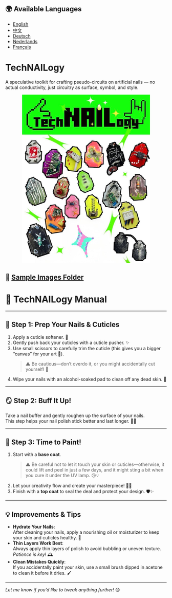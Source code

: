 ## 🌍 Available Languages

- [English](./README.md)
- [中文](./README.zh.md)
- [Deutsch](./README.de.md)
- [Nederlands](./README.nl.md)
- [Français](./README.fr.md)


# TechNAILogy
A speculative toolkit for crafting pseudo-circuits on artificial nails — no actual conductivity, just circuitry as surface, symbol, and style.
<p align="center">
  <img src="assets/samples/TechNAILogy-poster.jpg" alt="TechNAILogy 展览海报" width="400"/>
</p>


## 📂 [Sample Images Folder](./assets/samples)


# 💅 TechNAILogy Manual

---

## 🧼 Step 1: Prep Your Nails & Cuticles

1. Apply a cuticle softener. 🧴  
2. Gently push back your cuticles with a cuticle pusher. ✨  
3. Use small scissors to carefully trim the cuticle (this gives you a bigger “canvas” for your art 🎨).  
   > ⚠️ Be cautious—don’t overdo it, or you might accidentally cut yourself! 😬  
4. Wipe your nails with an alcohol-soaked pad to clean off any dead skin. 🧼  

---

## 🪞 Step 2: Buff It Up!

Take a nail buffer and gently roughen up the surface of your nails.  
This step helps your nail polish stick better and last longer. 💪✨  

---

## 🎨 Step 3: Time to Paint!

1. Start with a **base coat**.  
   > ⚠️ Be careful not to let it touch your skin or cuticles—otherwise, it could lift and peel in just a few days, and it might sting a bit when you cure it under the UV lamp. 😢💡  
2. Let your creativity flow and create your masterpiece! 💅🎨  
3. Finish with a **top coat** to seal the deal and protect your design. 🛡️✨  

---

## 💡 Improvements & Tips

- **Hydrate Your Nails**:  
  After cleaning your nails, apply a nourishing oil or moisturizer to keep your skin and cuticles healthy. 🌿  
- **Thin Layers Work Best**:  
  Always apply thin layers of polish to avoid bubbling or uneven texture. *Patience is key!* 🕰️  
- **Clean Mistakes Quickly**:  
  If you accidentally paint your skin, use a small brush dipped in acetone to clean it before it dries. 🖌️  

---

*Let me know if you’d like to tweak anything further!* 😊
